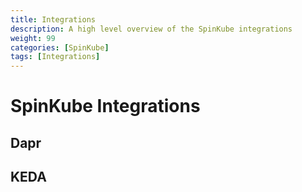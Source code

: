 ```yaml
---
title: Integrations
description: A high level overview of the SpinKube integrations 
weight: 99
categories: [SpinKube]
tags: [Integrations]
---
```


# SpinKube Integrations

## Dapr

## KEDA